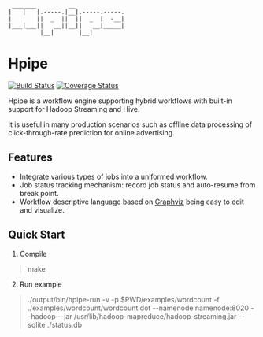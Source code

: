      _______         __
    |   |   |.-----.|__|.-----.-----.
    |       ||  _  ||  ||  _  |  -__|
    |___|___||   __||__||   __|_____|
             |__|       |__|

# Hpipe
[![Build Status](https://travis-ci.org/crackcell/hpipe.svg?branch=master)](https://travis-ci.org/crackcell/hpipe)
[![Coverage Status](https://coveralls.io/repos/crackcell/hpipe/badge.svg?branch=master&service=github)](https://coveralls.io/github/crackcell/hpipe?branch=master)

Hpipe is a workflow engine supporting hybrid workflows with built-in support for
Hadoop Streaming and Hive.

It is useful in many production scenarios such as offline data processing of
click-through-rate prediction for online advertising.

## Features

- Integrate various types of jobs into a uniformed workflow.
- Job status tracking mechanism: record job status and auto-resume from break point.
- Workflow descriptive language based on [Graphviz](http://graphviz.org/) being easy to edit and visualize.

## Quick Start

1. Compile

> make

2. Run example

> ./output/bin/hpipe-run -v -p $PWD/examples/wordcount -f ./examples/wordcount/wordcount.dot --namenode namenode:8020 --hadoop --jar /usr/lib/hadoop-mapreduce/hadoop-streaming.jar --sqlite ./status.db
